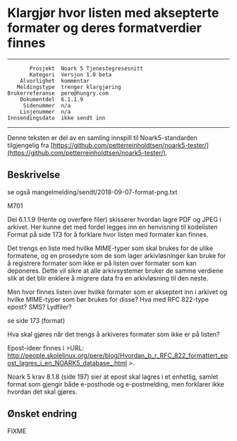 Klargjør hvor listen med aksepterte formater og deres formatverdier finnes
==========================================================================

 ------------------  ---------------------------------
           Prosjekt  Noark 5 Tjenestegresesnitt
           Kategori  Versjon 1.0 beta
        Alvorlighet  kommentar
       Meldingstype  trenger klargjøring
    Brukerreferanse  pere@hungry.com
        Dokumentdel  6.1.1.9
         Sidenummer  n/a
        Linjenummer  n/a
    Innsendingsdato  ikke sendt inn
 ------------------  ---------------------------------

Denne teksten er del av en samling innspill til Noark5-standarden
tilgjengelig fra [https://github.com/petterreinholdtsen/noark5-tester/](https://github.com/petterreinholdtsen/noark5-tester/).

Beskrivelse
-----------

se også mangelmelding/sendt/2018-09-07-format-png.txt

M701

Del 6.1.1.9 (Hente og overføre filer) skisserer hvordan lagre PDF og
JPEG i arkivet.  Her kunne det med fordel legges inn en henvisning til
kodelisten Format på side 173 for å forklare hvor listen med formater
kan finnes.

Det trengs en liste med hvilke MIME-typer som skal brukes for de ulike
formatene, og en prosedyre som de som lager arkivløsninger kan bruke
for å registrere formater som ikke er på listen over formater som kan
deponeres.  Dette vil sikre at alle arkivsystemer bruker de samme
verdiene slik at det blir enklere å migrere data fra en arkivløsning
til den neste.

Men hvor finnes listen over hvilke formater som er
akseptert inn i arkivet og hvilke MIME-typer som bør brukes for disse?
Hva med RFC 822-type epost?  SMS?  Lydfiler?

se side 173 (format)

Hva skal gjøres når det trengs å arkiveres formater som ikke er på listen?

Epost-ideer finnes i
&gt;URL: http://people.skolelinux.org/pere/blog/Hvordan_b_r_RFC_822_formattert_epost_lagres_i_en_NOARK5_database_.html >.

Noark 5 krav 8.1.8 (side 197) sier at epost skal lagres i et enhetlig,
samlet format som gjengir både e-posthode og e-postmelding, men
forklarer ikke hvordan det skal gjøres.

Ønsket endring
--------------

FIXME

